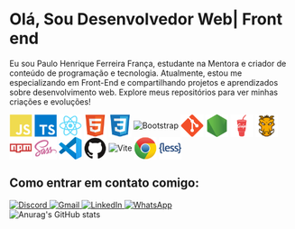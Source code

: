 <h1>Olá, Sou Desenvolvedor  Web| Front end</h1>
<p>Eu sou Paulo Henrique Ferreira França, estudante na Mentora e criador de conteúdo de programação e tecnologia.
Atualmente, estou me especializando em Front-End e compartilhando projetos e aprendizados sobre desenvolvimento web.
Explore meus repositórios para ver minhas criações e evoluções!</p>

<div style="display: inline-block;">
  <img align="center" alt="Js" height="40" width="40" src="https://raw.githubusercontent.com/devicons/devicon/master/icons/javascript/javascript-plain.svg">
  <img align="center" alt="Ts" height="40" width="40" src="https://raw.githubusercontent.com/devicons/devicon/master/icons/typescript/typescript-plain.svg">
  <img align="center" alt="React" height="40" width="40" src="https://raw.githubusercontent.com/devicons/devicon/master/icons/react/react-original.svg">
  <img align="center" alt="HTML" height="40" width="40" src="https://raw.githubusercontent.com/devicons/devicon/master/icons/html5/html5-original.svg">
  <img align="center" alt="CSS" height="40" width="40" src="https://raw.githubusercontent.com/devicons/devicon/master/icons/css3/css3-original.svg">
  <img align="center" alt="Bootstrap" height="40" width="40" src="https://getbootstrap.com/docs/5.3/assets/brand/bootstrap-logo-shadow.png">
  <img align="center" alt="Git" height="40" width="40" src="https://raw.githubusercontent.com/devicons/devicon/master/icons/git/git-original.svg">
  <img align="center" alt="Node.js" height="40" width="40" src="https://raw.githubusercontent.com/devicons/devicon/master/icons/nodejs/nodejs-original.svg">
  <img align="center" alt="Gulp" height="40" width="40" src="https://raw.githubusercontent.com/devicons/devicon/master/icons/gulp/gulp-plain.svg">
  <img align="center" alt="Grunt" height="40" width="40" src="https://raw.githubusercontent.com/devicons/devicon/master/icons/grunt/grunt-original.svg">
  <img align="center" alt="NPM" height="40" width="40" src="https://raw.githubusercontent.com/devicons/devicon/master/icons/npm/npm-original-wordmark.svg">
  <img align="center" alt="Sass" height="40" width="40" src="https://raw.githubusercontent.com/devicons/devicon/master/icons/sass/sass-original.svg">
  <img align="center" alt="VSCode" height="40" width="40" src="https://raw.githubusercontent.com/devicons/devicon/master/icons/vscode/vscode-original.svg">
  <img align="center" alt="GitHub" height="40" width="40" src="https://raw.githubusercontent.com/devicons/devicon/master/icons/github/github-original.svg">
  <img align="center" alt="Vite" height="40" width="40" src="https://vitejs.dev/logo.svg">
  <img align="center" alt="DevTools" height="40" width="40" src="https://raw.githubusercontent.com/devicons/devicon/master/icons/chrome/chrome-original.svg">
  <img align="center" alt="Less" height="40" width="40" src="https://raw.githubusercontent.com/devicons/devicon/master/icons/less/less-plain-wordmark.svg">
</div>

<h2>Como entrar em contato comigo:</h2>

<div>
  <a href="https://discord.gg/wagxzStdcR" target="_blank">
    <img src="https://img.shields.io/badge/Discord-7289DA?style=for-the-badge&logo=discord&logoColor=white" alt="Discord">
  </a>
  <a href="mailto:paulohenriqueferreirafranca2@gmail.com">
    <img src="https://img.shields.io/badge/-Gmail-%23333?style=for-the-badge&logo=gmail&logoColor=white" alt="Gmail">
  </a>
  <a href="https://www.linkedin.com/in/paulo-henrique-ferreira-frança-75125626" target="_blank">
    <img src="https://img.shields.io/badge/-LinkedIn-%230077B5?style=for-the-badge&logo=linkedin&logoColor=white" alt="LinkedIn">
  </a>
  <a href="https://wa.me/5571999541008" target="_blank">
    <img src="https://img.shields.io/badge/WhatsApp-25D366?style=for-the-badge&logo=whatsapp&logoColor=white" alt="WhatsApp">
  </a>
</div>

<img src="https://github-readme-stats.vercel.app/api?username=PauloHenrique993940&bg_color=07070d&title_color=52b540&text_color=fff&icon_color=FFA500&border_color=CCCCCC" alt="Anurag's GitHub stats">
